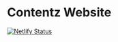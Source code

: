 # Contentz Website

[![Netlify Status](https://api.netlify.com/api/v1/badges/09ee7822-f5b3-4355-920b-19ad394aeb58/deploy-status)](https://app.netlify.com/sites/contentz/deploys)
